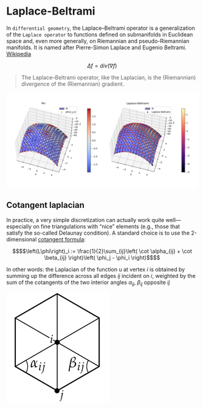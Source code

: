 # Laplace-Beltrami
In `differential geometry`, the Laplace–Beltrami operator is a generalization of the `Laplace operator` to functions defined on submanifolds in Euclidean space and, even more generally, on Riemannian and pseudo-Riemannian manifolds. It is named after Pierre-Simon Laplace and Eugenio Beltrami. [Wikipedia](https://en.wikipedia.org/wiki/Laplace%E2%80%93Beltrami_operator)

$$\Delta f = div\left( \nabla f\right)$$

> The Laplace–Beltrami operator, like the Laplacian, is the (Riemannian) divergence of the (Riemannian) gradient.

![](img/plot.png)

## Cotangent laplacian

In practice, a very simple discretization can actually work quite well—especially on fine triangulations with “nice” elements (e.g., those that satisfy the so-called Delaunay condition). A standard choice is to use the 2-dimensional [cotangent formula](https://www.cs.cmu.edu/~kmcrane/Projects/Other/nDCotanFormula.pdf):

```math
$$\left(L\phi\right)_i := \frac{1}{2}\sum_{ij}\left( \cot \alpha_{ij} + \cot \beta_{ij} \right)\left( \phi_j  - \phi_i \right)$$
```

In other words: the Laplacian of the function u at vertex $i$ is obtained by summing up the difference across all edges $ij$ incident on $i$, weighted by the sum of the cotangents of the two interior angles $\alpha_{ij}$, $\beta_{ij}$ opposite $ij$

![](img/node.png)